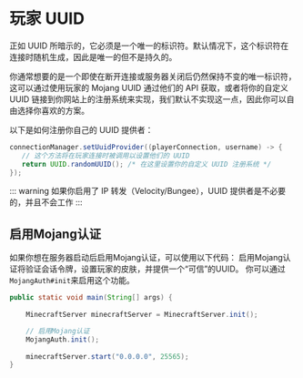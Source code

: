 # 玩家 UUID

正如 UUID 所暗示的，它必须是一个唯一的标识符。默认情况下，这个标识符在连接时随机生成，因此是唯一的但不是持久的。

你通常想要的是一个即使在断开连接或服务器关闭后仍然保持不变的唯一标识符，这可以通过使用玩家的 Mojang UUID 通过他们的 API 获取，或者将你的自定义 UUID 链接到你网站上的注册系统来实现，我们默认不实现这一点，因此你可以自由选择你喜欢的方案。

以下是如何注册你自己的 UUID 提供者：

```java
connectionManager.setUuidProvider((playerConnection, username) -> {
   // 这个方法将在玩家连接时被调用以设置他们的 UUID
   return UUID.randomUUID(); /* 在这里设置你的自定义 UUID 注册系统 */
});
```

::: warning
如果你启用了 IP 转发（Velocity/Bungee），UUID 提供者是不必要的，并且不会工作
:::

## 启用Mojang认证

如果你想在服务器启动后启用Mojang认证，可以使用以下代码：
启用Mojang认证将验证会话令牌，设置玩家的皮肤，并提供一个“可信”的UUID。
你可以通过`MojangAuth#init`来启用这个功能。

```java
public static void main(String[] args) {
    
    MinecraftServer minecraftServer = MinecraftServer.init();

    // 启用Mojang认证
    MojangAuth.init();
    
    minecraftServer.start("0.0.0.0", 25565);
}
```
